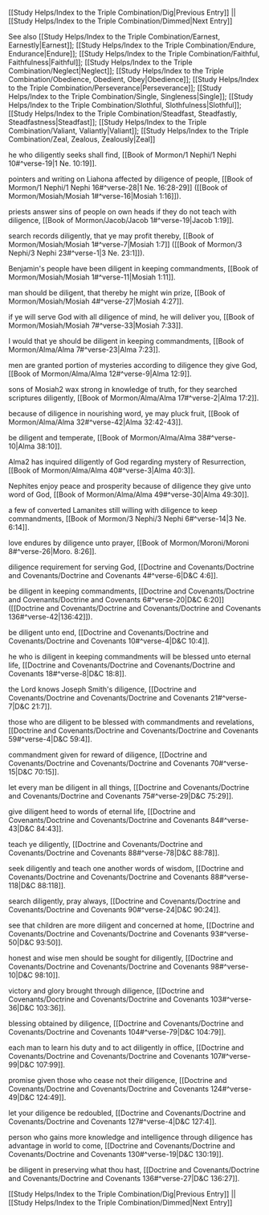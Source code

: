 [[Study Helps/Index to the Triple Combination/Dig|Previous Entry]]  ||  [[Study Helps/Index to the Triple Combination/Dimmed|Next Entry]]

 See also [[Study Helps/Index to the Triple Combination/Earnest, Earnestly|Earnest]]; [[Study Helps/Index to the Triple Combination/Endure, Endurance|Endure]]; [[Study Helps/Index to the Triple Combination/Faithful, Faithfulness|Faithful]]; [[Study Helps/Index to the Triple Combination/Neglect|Neglect]]; [[Study Helps/Index to the Triple Combination/Obedience, Obedient, Obey|Obedience]]; [[Study Helps/Index to the Triple Combination/Perseverance|Perseverance]]; [[Study Helps/Index to the Triple Combination/Single, Singleness|Single]]; [[Study Helps/Index to the Triple Combination/Slothful, Slothfulness|Slothful]]; [[Study Helps/Index to the Triple Combination/Steadfast, Steadfastly, Steadfastness|Steadfast]]; [[Study Helps/Index to the Triple Combination/Valiant, Valiantly|Valiant]]; [[Study Helps/Index to the Triple Combination/Zeal, Zealous, Zealously|Zeal]]

 he who diligently seeks shall find, [[Book of Mormon/1 Nephi/1 Nephi 10#^verse-19|1 Ne. 10:19]].

 pointers and writing on Liahona affected by diligence of people, [[Book of Mormon/1 Nephi/1 Nephi 16#^verse-28|1 Ne. 16:28-29]] ([[Book of Mormon/Mosiah/Mosiah 1#^verse-16|Mosiah 1:16]]).

 priests answer sins of people on own heads if they do not teach with diligence, [[Book of Mormon/Jacob/Jacob 1#^verse-19|Jacob 1:19]].

 search records diligently, that ye may profit thereby, [[Book of Mormon/Mosiah/Mosiah 1#^verse-7|Mosiah 1:7]] ([[Book of Mormon/3 Nephi/3 Nephi 23#^verse-1|3 Ne. 23:1]]).

 Benjamin's people have been diligent in keeping commandments, [[Book of Mormon/Mosiah/Mosiah 1#^verse-11|Mosiah 1:11]].

 man should be diligent, that thereby he might win prize, [[Book of Mormon/Mosiah/Mosiah 4#^verse-27|Mosiah 4:27]].

 if ye will serve God with all diligence of mind, he will deliver you, [[Book of Mormon/Mosiah/Mosiah 7#^verse-33|Mosiah 7:33]].

 I would that ye should be diligent in keeping commandments, [[Book of Mormon/Alma/Alma 7#^verse-23|Alma 7:23]].

 men are granted portion of mysteries according to diligence they give God, [[Book of Mormon/Alma/Alma 12#^verse-9|Alma 12:9]].

 sons of Mosiah2 wax strong in knowledge of truth, for they searched scriptures diligently, [[Book of Mormon/Alma/Alma 17#^verse-2|Alma 17:2]].

 because of diligence in nourishing word, ye may pluck fruit, [[Book of Mormon/Alma/Alma 32#^verse-42|Alma 32:42-43]].

 be diligent and temperate, [[Book of Mormon/Alma/Alma 38#^verse-10|Alma 38:10]].

 Alma2 has inquired diligently of God regarding mystery of Resurrection, [[Book of Mormon/Alma/Alma 40#^verse-3|Alma 40:3]].

 Nephites enjoy peace and prosperity because of diligence they give unto word of God, [[Book of Mormon/Alma/Alma 49#^verse-30|Alma 49:30]].

 a few of converted Lamanites still willing with diligence to keep commandments, [[Book of Mormon/3 Nephi/3 Nephi 6#^verse-14|3 Ne. 6:14]].

 love endures by diligence unto prayer, [[Book of Mormon/Moroni/Moroni 8#^verse-26|Moro. 8:26]].

 diligence requirement for serving God, [[Doctrine and Covenants/Doctrine and Covenants/Doctrine and Covenants 4#^verse-6|D&C 4:6]].

 be diligent in keeping commandments, [[Doctrine and Covenants/Doctrine and Covenants/Doctrine and Covenants 6#^verse-20|D&C 6:20]] ([[Doctrine and Covenants/Doctrine and Covenants/Doctrine and Covenants 136#^verse-42|136:42]]).

 be diligent unto end, [[Doctrine and Covenants/Doctrine and Covenants/Doctrine and Covenants 10#^verse-4|D&C 10:4]].

 he who is diligent in keeping commandments will be blessed unto eternal life, [[Doctrine and Covenants/Doctrine and Covenants/Doctrine and Covenants 18#^verse-8|D&C 18:8]].

 the Lord knows Joseph Smith's diligence, [[Doctrine and Covenants/Doctrine and Covenants/Doctrine and Covenants 21#^verse-7|D&C 21:7]].

 those who are diligent to be blessed with commandments and revelations, [[Doctrine and Covenants/Doctrine and Covenants/Doctrine and Covenants 59#^verse-4|D&C 59:4]].

 commandment given for reward of diligence, [[Doctrine and Covenants/Doctrine and Covenants/Doctrine and Covenants 70#^verse-15|D&C 70:15]].

 let every man be diligent in all things, [[Doctrine and Covenants/Doctrine and Covenants/Doctrine and Covenants 75#^verse-29|D&C 75:29]].

 give diligent heed to words of eternal life, [[Doctrine and Covenants/Doctrine and Covenants/Doctrine and Covenants 84#^verse-43|D&C 84:43]].

 teach ye diligently, [[Doctrine and Covenants/Doctrine and Covenants/Doctrine and Covenants 88#^verse-78|D&C 88:78]].

 seek diligently and teach one another words of wisdom, [[Doctrine and Covenants/Doctrine and Covenants/Doctrine and Covenants 88#^verse-118|D&C 88:118]].

 search diligently, pray always, [[Doctrine and Covenants/Doctrine and Covenants/Doctrine and Covenants 90#^verse-24|D&C 90:24]].

 see that children are more diligent and concerned at home, [[Doctrine and Covenants/Doctrine and Covenants/Doctrine and Covenants 93#^verse-50|D&C 93:50]].

 honest and wise men should be sought for diligently, [[Doctrine and Covenants/Doctrine and Covenants/Doctrine and Covenants 98#^verse-10|D&C 98:10]].

 victory and glory brought through diligence, [[Doctrine and Covenants/Doctrine and Covenants/Doctrine and Covenants 103#^verse-36|D&C 103:36]].

 blessing obtained by diligence, [[Doctrine and Covenants/Doctrine and Covenants/Doctrine and Covenants 104#^verse-79|D&C 104:79]].

 each man to learn his duty and to act diligently in office, [[Doctrine and Covenants/Doctrine and Covenants/Doctrine and Covenants 107#^verse-99|D&C 107:99]].

 promise given those who cease not their diligence, [[Doctrine and Covenants/Doctrine and Covenants/Doctrine and Covenants 124#^verse-49|D&C 124:49]].

 let your diligence be redoubled, [[Doctrine and Covenants/Doctrine and Covenants/Doctrine and Covenants 127#^verse-4|D&C 127:4]].

 person who gains more knowledge and intelligence through diligence has advantage in world to come, [[Doctrine and Covenants/Doctrine and Covenants/Doctrine and Covenants 130#^verse-19|D&C 130:19]].

 be diligent in preserving what thou hast, [[Doctrine and Covenants/Doctrine and Covenants/Doctrine and Covenants 136#^verse-27|D&C 136:27]].

[[Study Helps/Index to the Triple Combination/Dig|Previous Entry]]  ||  [[Study Helps/Index to the Triple Combination/Dimmed|Next Entry]]